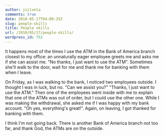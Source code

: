 ```yaml
---
author: jsilvela
comments: true
date: 2010-05-17T04:09:25Z
slug: people-skills
title: People skills
url: /2010/05/17/people-skills/
wordpress_id: 752
---
```


It happens most of the times I use the ATM in the Bank of America branch closest to my office: an unnaturally eager employee greets me and asks me if she can assist me. "No thanks, I just want to use the ATM". Sometimes she'll walk to the door,  wait for me and thank me for banking with them when I leave.

On Friday, as I was walking to the bank, I noticed two employees outside. I thought I was in luck, but no.
"Can we assist you?"
"Thanks, I just want to use the ATM."
Then one of the employees went inside with me to explain that one of the ATMs was out of order, but I could use the other one. While I was making the withdrawal, she asked me if I was happy with my bank account. "Oh yes, everything's great!". Again, on leaving, I got thanked for banking with them.

I think I'm not going back. There is another Bank of America branch not too far, and thank God, the ATMs are on the outside.
